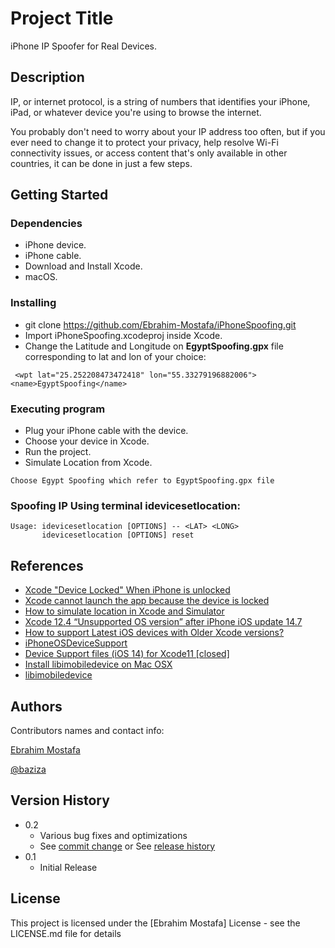 # Project Title

iPhone IP Spoofer for Real Devices.

## Description

IP, or internet protocol, is a string of numbers that identifies your iPhone, iPad, or whatever device you're using to browse the internet.

You probably don't need to worry about your IP address
too often, but if you ever need to change it to protect your privacy, help resolve Wi-Fi connectivity issues, or access content that's only available in other countries, it can be done in just a few steps. 

## Getting Started

### Dependencies

* iPhone device.
* iPhone cable.
* Download and Install Xcode.
* macOS.

### Installing

* git clone https://github.com/Ebrahim-Mostafa/iPhoneSpoofing.git
* Import iPhoneSpoofing.xcodeproj inside Xcode.
* Change the Latitude and Longitude on **EgyptSpoofing.gpx**  file corresponding to lat and lon of your choice:
```
 <wpt lat="25.252208473472418" lon="55.33279196882006"><name>EgyptSpoofing</name>
```
### Executing program

* Plug your iPhone cable with the device.
* Choose your device in Xcode.
* Run the project.
* Simulate Location from Xcode.
```
Choose Egypt Spoofing which refer to EgyptSpoofing.gpx file
```

### Spoofing IP Using terminal idevicesetlocation: 

```
Usage: idevicesetlocation [OPTIONS] -- <LAT> <LONG>
       idevicesetlocation [OPTIONS] reset
```

## References

- [Xcode "Device Locked" When iPhone is unlocked](https://stackoverflow.com/questions/26791477/xcode-device-locked-when-iphone-is-unlocked)
- [Xcode cannot launch the app because the device is locked](https://stackoverflow.com/questions/59763552/xcode-cannot-launch-the-app-because-the-device-is-locked)
- [How to simulate location in Xcode and Simulator](https://sarunw.com/posts/how-to-simulate-location-in-xcode-and-simulator/#xcode-schemes)
- [Xcode 12.4 “Unsupported OS version” after iPhone iOS update 14.7](https://stackoverflow.com/questions/67863355/xcode-12-4-unsupported-os-version-after-iphone-ios-update-14-7)
- [How to support Latest iOS devices with Older Xcode versions?](https://medium.com/naukri-engineering/how-to-support-latest-ios-devices-with-older-xcode-versions-22c087b024e6)
- [iPhoneOSDeviceSupport](https://github.com/filsv/iPhoneOSDeviceSupport)
- [Device Support files (iOS 14) for Xcode11 [closed]](https://stackoverflow.com/questions/62526772/device-support-files-ios-14-for-xcode11)
- [Install libimobiledevice on Mac OSX](https://macappstore.org/libimobiledevice/)
- [libimobiledevice](https://ports.macports.org/port/libimobiledevice/)

## Authors

Contributors names and contact info:

[Ebrahim Mostafa](https://www.linkedin.com/in/ebrahim-mostafa/)

[@baziza](https://twitter.com/baziza)

## Version History

* 0.2
    * Various bug fixes and optimizations
    * See [commit change]() or See [release history]()
* 0.1
    * Initial Release

## License

This project is licensed under the [Ebrahim Mostafa] License - see the LICENSE.md file for details

<!-- ## Acknowledgments

Inspiration, code snippets, etc.
* [awesome-readme](https://github.com/matiassingers/awesome-readme)
* [PurpleBooth](https://gist.github.com/PurpleBooth/109311bb0361f32d87a2)
* [dbader](https://github.com/dbader/readme-template)
* [zenorocha](https://gist.github.com/zenorocha/4526327)
* [fvcproductions](https://gist.github.com/fvcproductions/1bfc2d4aecb01a834b46) -->